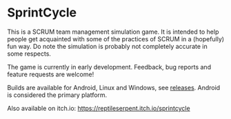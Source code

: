 # SprintCycle

This is a SCRUM team management simulation game. It is intended to help people get acquainted with some of the practices of SCRUM in a (hopefully) fun way. Do note the simulation is probably not completely accurate in some respects.

The game is currently in early development. Feedback, bug reports and feature requests are welcome!

Builds are available for Android, Linux and Windows, see [releases](https://github.com/ReptileSerpent/SprintCycle/releases). Android is considered the primary platform.

Also available on itch.io: https://reptileserpent.itch.io/sprintcycle
